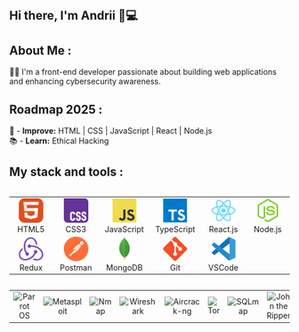 ## Hi there, I'm Andrii 👋💻

## About Me :
👨‍💻 I'm a front-end developer passionate about building web applications and enhancing cybersecurity awareness.

## Roadmap 2025 :
📌 - **Improve:** HTML | CSS | JavaScript | React | Node.js  
📚 - **Learn:** Ethical Hacking 

## My stack and tools :
<div style="display: flex; align-items: flex-start; align: center">
<table align="center">
  <tr>
    <td align="center"  width="88">
      <img src="./images/01-html.svg" alt="HTML5" width="44" height="44"/>
      <br>HTML5
    </td>
    <td align="center" width="88">
      <img src="./images/02-css.svg" alt="CSS3" width="44" height="44"/>
      <br>CSS3
    </td>
    <td align="center" width="88">  
      <img src="./images/03-js.svg" alt="JS" width="44" height="44"/>
      <br>JavaScript
    </td>
    <td align="center" width="88">
      <img src="./images/04-ts.svg" alt="TS" width="44" height="44"/>
      <br>TypeScript
    </td>
    <td align="center" width="88">
      <img src="./images/05-react.svg" alt="React" width="44" height="44"/>
      <br>React.js
    </td>
    <td align="center" width="88">
      <img src="./images/06-nodejs.svg" alt="Node.js" width="44" height="44"/>
      <br>Node.js
    </td>
    
  </tr>
  <tr>
    <td align="center" width="88">
        <img src="./images/09-redux.svg" alt="Redux" width="44" height="44"/>
      <br>Redux
    </td>
      <td align="center" width="88">
        <img src="./images/10-postman.svg" alt="Postman" width="44" height="44"/>
      <br>Postman
    </td>
      </td>
      <td align="center" width="88">
        <img src="./images/07-mongodb.svg" alt="MongoDB" width="44" height="44"/>
      <br>MongoDB
     </td>
     <td align="center" width="88">
        <img src="./images/12-git.svg" alt="Git" width="44" height="44"/>
      <br>Git
    </td>
    <td align="center" width="88">
      <img src="./images/11-vscode.svg" alt="Visual Studio Code" width="44" height="44"/>
      <br>VSCode
    </td>
  </tr>
</table>
</div>
<div style="display: flex; align-items: flex-start; align: center">
  <table align="center">
    <tr>
      <td align="center" width="88">
        <img src="https://img.shields.io/badge/ParrotOS_Linux-blue?style=for-the-badge&logo=kalilinux&logoColor=white" alt="Parrot OS" width="88" height="44"/>
      </td>
      <td align="center" width="88">
        <img src="https://img.shields.io/badge/Metasploit-0096FF?style=for-the-badge&logo=metasploit&logoColor=white" alt="Metasploit" width="88" height="44"/>
      </td>
      <td align="center" width="88">
        <img src="https://img.shields.io/badge/Nmap-4682B4?style=for-the-badge&logo=nmap&logoColor=white" alt="Nmap" width="88" height="44"/>
      </td>
      <td align="center" width="88">
        <img src="https://img.shields.io/badge/Wireshark-1679A7?style=for-the-badge&logo=wireshark&logoColor=white" alt="Wireshark" width="88" height="44"/>
      </td>
      <td align="center" width="88">
        <img src="https://img.shields.io/badge/Aircrack--ng-gray?style=for-the-badge&logo=wifi&logoColor=white" alt="Aircrack-ng" width="88" height="44"/>
      </td>
      <td align="center" width="88">
        <img src="https://img.shields.io/badge/Tor-%238A2BE2?style=for-the-badge&logo=torbrowser&logoColor=white" alt="Tor" width="88" height="44"/>
      </td>
      <td align="center" width="88">
        <img src="https://img.shields.io/badge/SQLmap-FFD700?style=for-the-badge&logo=sqlite&logoColor=black" alt="SQLmap" width="88" height="44"/>
      </td>
      <td align="center" width="88">
        <img src="https://img.shields.io/badge/John_the_Ripper-darkred?style=for-the-badge&logo=linux&logoColor=white" alt="John the Ripper" width="88" height="44"/>
      </td>
      <td align="center" width="88">
        <img src="https://img.shields.io/badge/Hydra-darkgreen?style=for-the-badge&logo=linux&logoColor=white" alt="Hydra" width="88" height="44"/>
      </td>
    </tr>
  </table>
</div>
